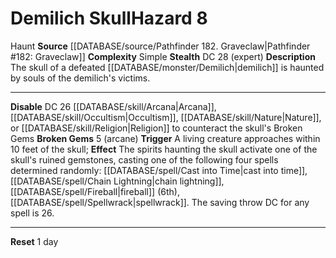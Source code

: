 ﻿---
ac: null
all_resistance: null
complexity: Simple
element: null
fortitude: null
hardness: null
hazard_type: Haunt
hp: null
id: '208'
immunity: null
level: '8'
name: Demilich Skull
rarity: Common
reflex: null
resistance: null
rus_type_level: null
school: null
source: '[[DATABASE/source/Pathfinder 182. Graveclaw|Pathfinder #182: Graveclaw]]'
trait:
- '[[DATABASE/trait/Haunt|Haunt]]'
type: Hazard
weakness: null
will: null

---
# Demilich Skull<span class="item-type">Hazard 8</span>

<span class="item-trait">Haunt</span>
**Source** [[DATABASE/source/Pathfinder 182. Graveclaw|Pathfinder #182: Graveclaw]]
**Complexity** Simple
**Stealth** DC 28 (expert)
**Description** The skull of a defeated [[DATABASE/monster/Demilich|demilich]] is haunted by souls of the demilich's victims.

---
**Disable** DC 26 [[DATABASE/skill/Arcana|Arcana]], [[DATABASE/skill/Occultism|Occultism]], [[DATABASE/skill/Nature|Nature]], or [[DATABASE/skill/Religion|Religion]] to counteract the skull's Broken Gems
**Broken Gems** <span class="action-icon">5</span> (arcane) **Trigger** A living creature approaches within 10 feet of the skull; **Effect** The spirits haunting the skull activate one of the skull's ruined gemstones, casting one of the following four spells determined randomly: [[DATABASE/spell/Cast into Time|cast into time]], [[DATABASE/spell/Chain Lightning|chain lightning]], [[DATABASE/spell/Fireball|fireball]] (6th), [[DATABASE/spell/Spellwrack|spellwrack]]. The saving throw DC for any spell is 26.

---
**Reset** 1 day